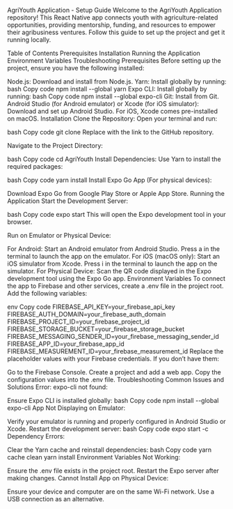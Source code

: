 AgriYouth Application - Setup Guide
Welcome to the AgriYouth Application repository! This React Native app connects youth with agriculture-related opportunities, providing mentorship, funding, and resources to empower their agribusiness ventures. Follow this guide to set up the project and get it running locally.

Table of Contents
Prerequisites
Installation
Running the Application
Environment Variables
Troubleshooting
Prerequisites
Before setting up the project, ensure you have the following installed:

Node.js: Download and install from Node.js.
Yarn: Install globally by running:
bash
Copy code
npm install --global yarn
Expo CLI: Install globally by running:
bash
Copy code
npm install --global expo-cli
Git: Install from Git.
Android Studio (for Android emulator) or Xcode (for iOS simulator):
Download and set up Android Studio.
For iOS, Xcode comes pre-installed on macOS.
Installation
Clone the Repository: Open your terminal and run:

bash
Copy code
git clone <repository-url>
Replace <repository-url> with the link to the GitHub repository.

Navigate to the Project Directory:

bash
Copy code
cd AgriYouth
Install Dependencies: Use Yarn to install the required packages:

bash
Copy code
yarn install
Install Expo Go App (For physical devices):

Download Expo Go from Google Play Store or Apple App Store.
Running the Application
Start the Development Server:

bash
Copy code
expo start
This will open the Expo development tool in your browser.

Run on Emulator or Physical Device:

For Android:
Start an Android emulator from Android Studio.
Press a in the terminal to launch the app on the emulator.
For iOS (macOS only):
Start an iOS simulator from Xcode.
Press i in the terminal to launch the app on the simulator.
For Physical Device:
Scan the QR code displayed in the Expo development tool using the Expo Go app.
Environment Variables
To connect the app to Firebase and other services, create a .env file in the project root. Add the following variables:

env
Copy code
FIREBASE_API_KEY=your_firebase_api_key
FIREBASE_AUTH_DOMAIN=your_firebase_auth_domain
FIREBASE_PROJECT_ID=your_firebase_project_id
FIREBASE_STORAGE_BUCKET=your_firebase_storage_bucket
FIREBASE_MESSAGING_SENDER_ID=your_firebase_messaging_sender_id
FIREBASE_APP_ID=your_firebase_app_id
FIREBASE_MEASUREMENT_ID=your_firebase_measurement_id
Replace the placeholder values with your Firebase credentials. If you don’t have them:

Go to the Firebase Console.
Create a project and add a web app.
Copy the configuration values into the .env file.
Troubleshooting
Common Issues and Solutions
Error: expo-cli not found:

Ensure Expo CLI is installed globally:
bash
Copy code
npm install --global expo-cli
App Not Displaying on Emulator:

Verify your emulator is running and properly configured in Android Studio or Xcode.
Restart the development server:
bash
Copy code
expo start -c
Dependency Errors:

Clear the Yarn cache and reinstall dependencies:
bash
Copy code
yarn cache clean
yarn install
Environment Variables Not Working:

Ensure the .env file exists in the project root.
Restart the Expo server after making changes.
Cannot Install App on Physical Device:

Ensure your device and computer are on the same Wi-Fi network.
Use a USB connection as an alternative.
